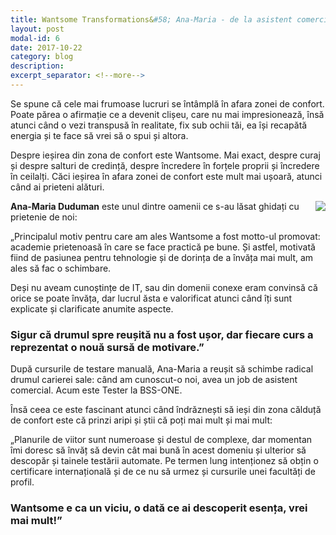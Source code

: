 ```yaml
---
title: Wantsome Transformations&#58; Ana-Maria - de la asistent comercial la tester la BSS-ONE
layout: post
modal-id: 6
date: 2017-10-22
category: blog
description:
excerpt_separator: <!--more-->
---
```

Se spune că cele mai frumoase lucruri se întâmplă în afara zonei de confort. Poate părea o afirmație ce a devenit clișeu, care nu mai impresionează, însă atunci când o vezi transpusă în realitate, fix sub ochii tăi, ea își recapătă energia și te face să vrei să o spui și altora.

Despre ieșirea din zona de confort este Wantsome. Mai exact, despre curaj și despre salturi de credință, despre încredere în forțele proprii și încredere în ceilalți. Căci ieșirea în afara zonei de confort este mult mai ușoară, atunci când ai prieteni alături.
<!--more-->

<img src="{{ site.url }}/img/blog/ana_maria_duduman.jpg" class="img-responsive img-square" align="right"/><strong>Ana-Maria Duduman</strong> este unul dintre oamenii ce s-au lăsat ghidați cu prietenie de noi:

„Principalul motiv pentru care am ales Wantsome a fost motto-ul promovat: academie prietenoasă în care se face practică pe bune. Și astfel, motivată fiind de pasiunea pentru tehnologie și de dorința de a învăța mai mult, am ales să fac o schimbare.

Deși nu aveam cunoștințe de IT, sau din domenii conexe eram convinsă că orice se poate învăța, dar lucrul ăsta e valorificat atunci când îți sunt explicate și clarificate anumite aspecte.

<h3>Sigur că drumul spre reușită nu a fost ușor, dar fiecare curs a reprezentat o nouă sursă de motivare.”</h3>

După cursurile de testare manuală, Ana-Maria a reușit să schimbe radical drumul carierei sale: când am cunoscut-o noi, avea un job de asistent comercial. Acum este Tester la BSS-ONE.

Însă ceea ce este fascinant atunci când îndrăznești să ieși din zona călduță de confort este că prinzi aripi și știi că poți mai mult și mai mult:

„Planurile de viitor sunt numeroase și destul de complexe, dar momentan îmi doresc să învăț să devin cât mai bună în acest domeniu și ulterior să descopăr și tainele testării automate. Pe termen lung intenționez să obțin o certificare internațională și de ce nu să urmez și cursurile unei facultăți de profil.

<h3>Wantsome e ca un viciu, o dată ce ai descoperit esența, vrei mai mult!”</h3>
